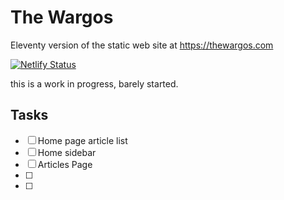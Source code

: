 # The Wargos

Eleventy version of the static web site at https://thewargos.com

[![Netlify Status](https://api.netlify.com/api/v1/badges/717d6d3e-0a16-4412-9739-5d30ca859375/deploy-status)](https://app.netlify.com/sites/thewargos/deploys)

this is a work in progress, barely started.

## Tasks

- [ ] Home page article list
- [ ] Home sidebar
- [ ] Articles Page
- [ ] 
- [ ] 